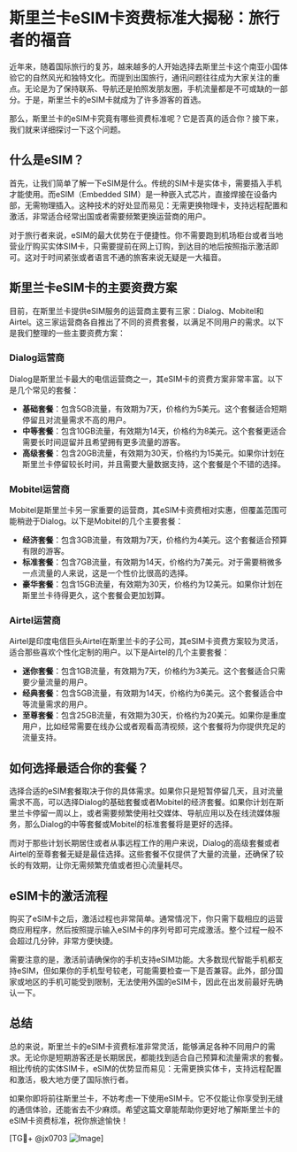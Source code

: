 # 斯里兰卡eSIM卡资费标准大揭秘：旅行者的福音

近年来，随着国际旅行的复苏，越来越多的人开始选择去斯里兰卡这个南亚小国体验它的自然风光和独特文化。而提到出国旅行，通讯问题往往成为大家关注的重点。无论是为了保持联系、导航还是拍照发朋友圈，手机流量都是不可或缺的一部分。于是，斯里兰卡的eSIM卡就成为了许多游客的首选。

那么，斯里兰卡的eSIM卡究竟有哪些资费标准呢？它是否真的适合你？接下来，我们就来详细探讨一下这个问题。

## 什么是eSIM？

首先，让我们简单了解一下eSIM是什么。传统的SIM卡是实体卡，需要插入手机才能使用。而eSIM（Embedded SIM）是一种嵌入式芯片，直接焊接在设备内部，无需物理插入。这种技术的好处显而易见：无需更换物理卡，支持远程配置和激活，非常适合经常出国或者需要频繁更换运营商的用户。

对于旅行者来说，eSIM的最大优势在于便捷性。你不需要跑到机场柜台或者当地营业厅购买实体SIM卡，只需要提前在网上订购，到达目的地后按照指示激活即可。这对于时间紧张或者语言不通的旅客来说无疑是一大福音。

## 斯里兰卡eSIM卡的主要资费方案

目前，在斯里兰卡提供eSIM服务的运营商主要有三家：Dialog、Mobitel和Airtel。这三家运营商各自推出了不同的资费套餐，以满足不同用户的需求。以下是我们整理的一些主要资费方案：

### Dialog运营商

Dialog是斯里兰卡最大的电信运营商之一，其eSIM卡的资费方案非常丰富。以下是几个常见的套餐：

- **基础套餐**：包含5GB流量，有效期为7天，价格约为5美元。这个套餐适合短期停留且对流量需求不高的用户。
- **中等套餐**：包含10GB流量，有效期为14天，价格约为8美元。这个套餐更适合需要长时间逗留并且希望拥有更多流量的游客。
- **高级套餐**：包含20GB流量，有效期为30天，价格约为15美元。如果你计划在斯里兰卡停留较长时间，并且需要大量数据支持，这个套餐是个不错的选择。

### Mobitel运营商

Mobitel是斯里兰卡另一家重要的运营商，其eSIM卡资费相对实惠，但覆盖范围可能稍逊于Dialog。以下是Mobitel的几个主要套餐：

- **经济套餐**：包含3GB流量，有效期为7天，价格约为4美元。这个套餐适合预算有限的游客。
- **标准套餐**：包含7GB流量，有效期为14天，价格约为7美元。对于需要稍微多一点流量的人来说，这是一个性价比很高的选择。
- **豪华套餐**：包含15GB流量，有效期为30天，价格约为12美元。如果你计划在斯里兰卡待得更久，这个套餐会更加划算。

### Airtel运营商

Airtel是印度电信巨头Airtel在斯里兰卡的子公司，其eSIM卡资费方案较为灵活，适合那些喜欢个性化定制的用户。以下是Airtel的几个主要套餐：

- **迷你套餐**：包含1GB流量，有效期为7天，价格约为3美元。这个套餐适合只需要少量流量的用户。
- **经典套餐**：包含5GB流量，有效期为14天，价格约为6美元。这个套餐适合中等流量需求的用户。
- **至尊套餐**：包含25GB流量，有效期为30天，价格约为20美元。如果你是重度用户，比如经常需要在线办公或者观看高清视频，这个套餐将为你提供充足的流量支持。

## 如何选择最适合你的套餐？

选择合适的eSIM套餐取决于你的具体需求。如果你只是短暂停留几天，且对流量需求不高，可以选择Dialog的基础套餐或者Mobitel的经济套餐。如果你计划在斯里兰卡停留一周以上，或者需要频繁使用社交媒体、导航应用以及在线流媒体服务，那么Dialog的中等套餐或Mobitel的标准套餐将是更好的选择。

而对于那些计划长期居住或者从事远程工作的用户来说，Dialog的高级套餐或者Airtel的至尊套餐无疑是最佳选择。这些套餐不仅提供了大量的流量，还确保了较长的有效期，让你无需频繁充值或者担心流量耗尽。

## eSIM卡的激活流程

购买了eSIM卡之后，激活过程也非常简单。通常情况下，你只需下载相应的运营商应用程序，然后按照提示输入eSIM卡的序列号即可完成激活。整个过程一般不会超过几分钟，非常方便快捷。

需要注意的是，激活前请确保你的手机支持eSIM功能。大多数现代智能手机都支持eSIM，但如果你的手机型号较老，可能需要检查一下是否兼容。此外，部分国家或地区的手机可能受到限制，无法使用外国的eSIM卡，因此在出发前最好先确认一下。

## 总结

总的来说，斯里兰卡的eSIM卡资费标准非常灵活，能够满足各种不同用户的需求。无论你是短期游客还是长期居民，都能找到适合自己预算和流量需求的套餐。相比传统的实体SIM卡，eSIM的优势显而易见：无需更换实体卡，支持远程配置和激活，极大地方便了国际旅行者。

如果你即将前往斯里兰卡，不妨考虑一下使用eSIM卡。它不仅能让你享受到无缝的通信体验，还能省去不少麻烦。希望这篇文章能帮助你更好地了解斯里兰卡的eSIM卡资费标准，祝你旅途愉快！

[TG💪+ @jx0703 ![Image](https://github.com/user-attachments/assets/dbca1d08-cadb-493c-b0ec-ad6f7a83f270)]